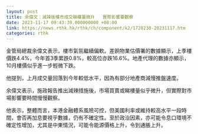 ```yaml
---
layout: post
title: 余偉文：減辣後樓市成交睇樓量微升   實際影響要觀察
date: 2023-11-17 09:43:39.000000000 +08:00
link: https://news.rthk.hk/rthk/ch/component/k2/1728230-20231117.htm
categories: rthk
---
```


金管局總裁余偉文表示，樓市氣氛繼續偏軟。差餉物業估價署的數據顯示，上季樓價跌4.4%，今年首3季累跌0.8%，較高位亦跌16.6%。地產代理的數據亦顯示，10月樓價似乎進一步輕微下跌。

他提到，上月成交量回落到今年較低水平，因為有部分地產商減慢推盤速度。

余偉文表示，施政報告推出減辣措施後，市場買賣或睇樓量似乎微升，但實際對市場影響要時間慢慢觀察。

他表示，整體而言，本港金融體系風險可控，但美國利率或維持較高水平一段時間，會否再加息要視乎數據，仍有不確定性。至於政治因素，亦可能令息口環境不確定性增加，尤其是中東情況，可能令能源價格上升，令到通脹上升。
